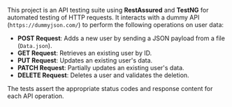 This project is an API testing suite using **RestAssured** and **TestNG** for automated testing of HTTP requests. It interacts with a dummy API (`https://dummyjson.com/`) to perform the following operations on user data:

- **POST Request**: Adds a new user by sending a JSON payload from a file (`Data.json`).
- **GET Request**: Retrieves an existing user by ID.
- **PUT Request**: Updates an existing user's data.
- **PATCH Request**: Partially updates an existing user's data.
- **DELETE Request**: Deletes a user and validates the deletion.

The tests assert the appropriate status codes and response content for each API operation.
